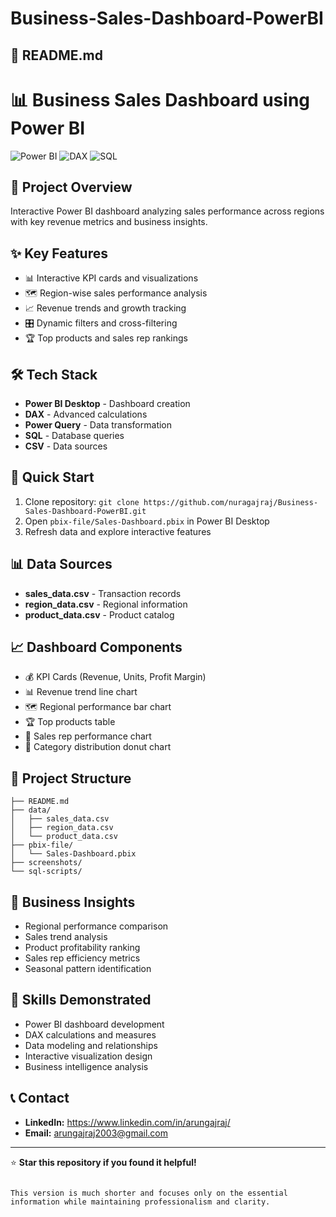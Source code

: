 # Business-Sales-Dashboard-PowerBI

## 📄 README.md
# 📊 Business Sales Dashboard using Power BI

![Power BI](https://img.shields.io/badge/Power%20BI-F2C811?style=for-the-badge&logo=powerbi&logoColor=black)
![DAX](https://img.shields.io/badge/DAX-FF6F00?style=for-the-badge&logo=microsoft&logoColor=white)
![SQL](https://img.shields.io/badge/SQL-4479A1?style=for-the-badge&logo=mysql&logoColor=white)

## 🎯 Project Overview
Interactive Power BI dashboard analyzing sales performance across regions with key revenue metrics and business insights.

## ✨ Key Features
- 📊 Interactive KPI cards and visualizations
- 🗺️ Region-wise sales performance analysis
- 📈 Revenue trends and growth tracking
- 🎛️ Dynamic filters and cross-filtering
- 🏆 Top products and sales rep rankings

## 🛠️ Tech Stack
- **Power BI Desktop** - Dashboard creation
- **DAX** - Advanced calculations
- **Power Query** - Data transformation
- **SQL** - Database queries
- **CSV** - Data sources

## 🚀 Quick Start
1. Clone repository: `git clone https://github.com/nuragajraj/Business-Sales-Dashboard-PowerBI.git`
2. Open `pbix-file/Sales-Dashboard.pbix` in Power BI Desktop
3. Refresh data and explore interactive features

## 📊 Data Sources
- **sales_data.csv** - Transaction records
- **region_data.csv** - Regional information
- **product_data.csv** - Product catalog

## 📈 Dashboard Components
- 💰 KPI Cards (Revenue, Units, Profit Margin)
- 📊 Revenue trend line chart
- 🗺️ Regional performance bar chart
- 🏆 Top products table
- 👥 Sales rep performance chart
- 🎂 Category distribution donut chart

## 📁 Project Structure
```
├── README.md
├── data/
│   ├── sales_data.csv
│   ├── region_data.csv
│   └── product_data.csv
├── pbix-file/
│   └── Sales-Dashboard.pbix
├── screenshots/
└── sql-scripts/
```

## 🎯 Business Insights
- Regional performance comparison
- Sales trend analysis
- Product profitability ranking
- Sales rep efficiency metrics
- Seasonal pattern identification

## 🧠 Skills Demonstrated
- Power BI dashboard development
- DAX calculations and measures
- Data modeling and relationships
- Interactive visualization design
- Business intelligence analysis

## 📞 Contact
- **LinkedIn:** https://www.linkedin.com/in/arungajraj/
- **Email:** arungajraj2003@gmail.com
---
⭐ **Star this repository if you found it helpful!**
```

This version is much shorter and focuses only on the essential information while maintaining professionalism and clarity.
